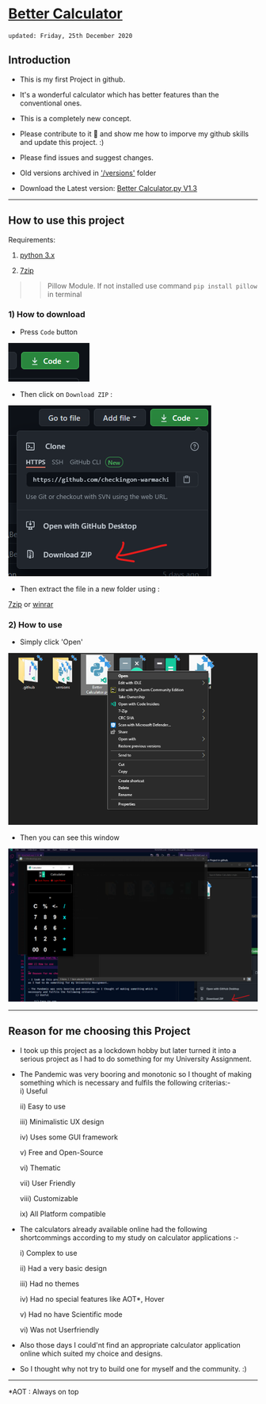 # [Better Calculator](https://github.com/warmachine028/Better-Calculator)

    updated: Friday, 25th December 2020

## Introduction

- This is my first Project in github.

- It's a wonderful calculator which has better features than the conventional ones.

- This is a completely new concept.

- Please contribute to it 🙏 and show me how to imporve my github skills and update this project. :)

- Please find issues and suggest changes.

- Old versions archived in ['/versions'](https://github.com/warmachine028/Better-Calculator/tree/main/versions) folder

- Download the Latest version: [Better Calculator.py V1.3](https://github.com/warmachine028/Better-Calculator.git)

--------------------------

## How to use this project

Requirements:

1. [python 3.x](https://www.python.org/ftp/python/3.9.1/python-3.9.1-amd64.exe)

2. [7zip](https://www.7-zip.org/a/7z1900-x64.exe)

>> Pillow Module. If not installed use command ```pip install pillow``` in terminal

### 1) How to download
  
- Press `Code` button

![Code Button](Images/code.png)

- Then click on `Download ZIP` :

![ZIP](Images/zip.png)

- Then extract the file in a new folder using :

[7zip](https://www.7-zip.org/a/7z1900-x64.exe) or [winrar](https://www.win-rar.com/predownload.html?&L=0)

### 2) How to use

- Simply click 'Open'

![Open](Images/open.png)

- Then you can see this window

![calculator](Images/calculator.png)

--------------------------

## Reason for me choosing this Project

- I took up this project as a lockdown hobby but later turned it into a serious project as I had to do something for my University Assignment.

- The Pandemic was very booring and monotonic so I thought of making something which is necessary and fulfils the following criterias:-<br>
     i) Useful

    ii) Easy to use

   iii) Minimalistic UX design

    iv) Uses some GUI framework

     v) Free and Open-Source

    vi) Thematic

   vii) User Friendly

  viii) Customizable

    ix) All Platform compatible

- The calculators already available online had the following shortcommings according to my study on calculator applications :-

    i) Complex to use

   ii) Had a very basic design

  iii) Had no themes

   iv) Had no special features like AOT\*, Hover

    v) Had no have Scientific mode

   vi) Was not Userfriendly

- Also those days I could'nt find an appropriate calculator application online which suited my choice and designs.

- So I thought why not try to build one for myself and the community. :)

--------------------------

*AOT : Always on top

